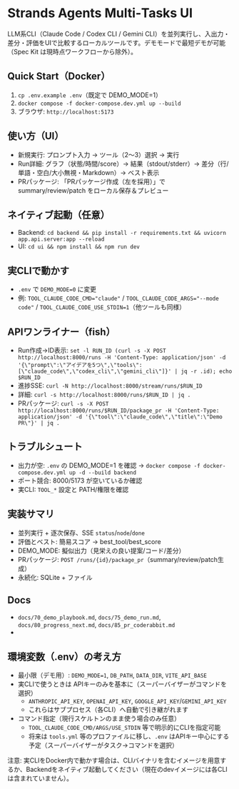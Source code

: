 Strands Agents Multi‑Tasks UI
=============================

LLM系CLI（Claude Code / Codex CLI / Gemini CLI）を並列実行し、入出力・差分・評価をUIで比較するローカルツールです。デモモードで最短デモが可能（Spec Kit は現時点ワークフローから除外）。

Quick Start（Docker）
---------------------
1) `cp .env.example .env`（既定で DEMO_MODE=1）
2) `docker compose -f docker-compose.dev.yml up --build`
3) ブラウザ: `http://localhost:5173`

使い方（UI）
------------
- 新規実行: プロンプト入力 → ツール（2〜3）選択 → 実行
- Run詳細: グラフ（状態/時間/score）→ 結果（stdout/stderr）→ 差分（行/単語・空白/大小無視・Markdown）→ ベスト表示
- PRパッケージ: 「PRパッケージ作成（左を採用）」で summary/review/patch をローカル保存＆プレビュー

ネイティブ起動（任意）
----------------------
- Backend: `cd backend && pip install -r requirements.txt && uvicorn app.api.server:app --reload`
- UI: `cd ui && npm install && npm run dev`

実CLIで動かす
--------------
- `.env` で `DEMO_MODE=0` に変更
- 例: `TOOL_CLAUDE_CODE_CMD="claude"` / `TOOL_CLAUDE_CODE_ARGS="--mode code"` / `TOOL_CLAUDE_CODE_USE_STDIN=1`（他ツールも同様）

APIワンライナー（fish）
------------------------
- Run作成→ID表示: `set -l RUN_ID (curl -s -X POST http://localhost:8000/runs -H 'Content-Type: application/json' -d '{\"prompt\":\"アイデアを5つ\",\"tools\":[\"claude_code\",\"codex_cli\",\"gemini_cli\"]}' | jq -r .id); echo $RUN_ID`
- 進捗SSE: `curl -N http://localhost:8000/stream/runs/$RUN_ID`
- 詳細: `curl -s http://localhost:8000/runs/$RUN_ID | jq .`
- PRパッケージ: `curl -s -X POST http://localhost:8000/runs/$RUN_ID/package_pr -H 'Content-Type: application/json' -d '{\"tool\":\"claude_code\",\"title\":\"Demo PR\"}' | jq .`

トラブルシュート
----------------
- 出力が空: `.env` の DEMO_MODE=1 を確認 → `docker compose -f docker-compose.dev.yml up -d --build backend`
- ポート競合: 8000/5173 が空いているか確認
- 実CLI: `TOOL_*` 設定と PATH/権限を確認

実装サマリ
----------
- 並列実行 + 逐次保存、SSE `status`/`node`/`done`
- 評価とベスト: 簡易スコア → best_tool/best_score
- DEMO_MODE: 擬似出力（見栄えの良い提案/コード/差分）
- PRパッケージ: `POST /runs/{id}/package_pr`（summary/review/patch生成）
- 永続化: SQLite + ファイル

Docs
----
- `docs/70_demo_playbook.md`, `docs/75_demo_run.md`, `docs/80_progress_next.md`, `docs/85_pr_coderabbit.md`
-
環境変数（.env）の考え方
-------------------------
- 最小限（デモ用）: `DEMO_MODE=1`, `DB_PATH`, `DATA_DIR`, `VITE_API_BASE`
- 実CLIで使うときは APIキーのみを基本に（スーパーバイザーがコマンドを選択）
  - `ANTHROPIC_API_KEY`, `OPENAI_API_KEY`, `GOOGLE_API_KEY`/`GEMINI_API_KEY`
  - これらはサブプロセス（各CLI）へ自動で引き継がれます
- コマンド指定（現行スケルトンのまま使う場合のみ任意）
  - `TOOL_CLAUDE_CODE_CMD/ARGS/USE_STDIN` 等で明示的にCLIを指定可能
  - 将来は `tools.yml` 等のプロファイルに移し、`.env` はAPIキー中心にする予定（スーパーバイザーがタスク→コマンドを選択）

注意: 実CLIをDocker内で動かす場合は、CLIバイナリを含むイメージを用意するか、Backendをネイティブ起動してください（現在のdevイメージには各CLIは含まれていません）。
